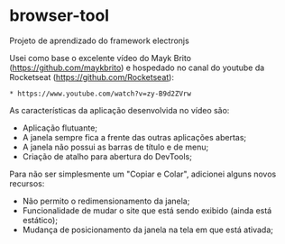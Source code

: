 # browser-tool
Projeto de aprendizado do framework electronjs

Usei como base o excelente vídeo do Mayk Brito (https://github.com/maykbrito) e hospedado no canal do youtube da Rocketseat (https://github.com/Rocketseat): 

	* https://www.youtube.com/watch?v=zy-B9d2ZVrw

As características da aplicação desenvolvida no vídeo são:
* Aplicação flutuante;
* A janela sempre fica a frente das outras aplicações abertas;
* A janela não possui as barras de título e de menu;
* Criação de atalho para abertura do DevTools;

Para não ser simplesmente um "Copiar e Colar", adicionei alguns novos recursos:
* Não permito o redimensionamento da janela;
* Funcionalidade de mudar o site que está sendo exibido (ainda está estático);
* Mudança de posicionamento da janela na tela em que está ativada;
